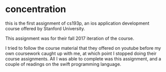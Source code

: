 # concentration

this is the first assignment of cs193p, an ios application development course offered by Stanford University.

This assignment was for their fall 2017 iteration of the course.

I tried to follow the course material that they offered on youtube before my own coursework caught up with me, at which point
I stopped doing their course assignments. All I was able to complete was this assignment, and a couple of readings
on the swift programming language.
